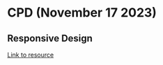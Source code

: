 # CPD (November 17 2023)

## Responsive Design

[Link to resource](https://dev.azure.com/Go4Schools/Development%20Training%20Portal/_wiki/wikis/Developer-Training-Portal.wiki/113/Responsive-Design)